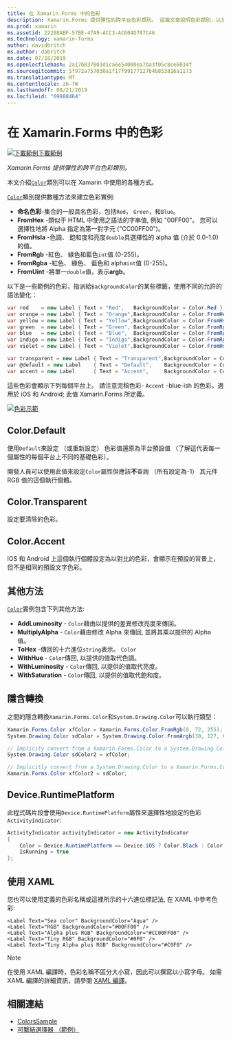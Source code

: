 ```yaml
---
title: 在 Xamarin.Forms 中的色彩
description: Xamarin.Forms 提供彈性的跨平台色彩類別。 這篇文章說明色彩類別，以及如何使用它所提供的功能。
ms.prod: xamarin
ms.assetid: 22288ABF-57BE-47A9-ACC3-AC604D787C46
ms.technology: xamarin-forms
author: davidbritch
ms.author: dabritch
ms.date: 07/18/2019
ms.openlocfilehash: 2a17b037803d1ca6e54000ea7ba3f05c8ce6034f
ms.sourcegitcommit: 5f972a757030a1f17f99177127b4b853816a1173
ms.translationtype: MT
ms.contentlocale: zh-TW
ms.lasthandoff: 08/21/2019
ms.locfileid: "69888464"
---
```

# <a name="colors-in-xamarinforms"></a>在 Xamarin.Forms 中的色彩

[![下載範例](~/media/shared/download.png)下載範例](https://docs.microsoft.com/samples/xamarin/xamarin-forms-samples/workingwithcolors)

_Xamarin.Forms 提供彈性的跨平台色彩類別。_

本文介紹[`Color`](xref:Xamarin.Forms.Color)類別可以在 Xamarin 中使用的各種方式。

[`Color`](xref:Xamarin.Forms.Color)類別提供數種方法來建立色彩實例:

- **命名色彩**-集合的一般具名色彩，包括`Red`， `Green`，和`Blue`。
- **FromHex** -類似于 HTML 中使用之語法的字串值, 例如 "00FF00"。 您可以選擇性地將 Alpha 指定為第一對字元 ("CC00FF00")。
- **FromHsla** -色調、 飽和度和亮度`double`具選擇性的 alpha 值 (介於 0.0-1.0) 的值。
- **FromRgb** -紅色、 綠色和藍色`int`值 (0-255)。
- **FromRgba** -紅色、 綠色、 藍色和 alpha`int`值 (0-255)。
- **FromUint** -將單一`double`值，表示**argb**。

以下是一些範例的色彩，指派給`BackgroundColor`的某些標籤，使用不同的允許的語法變化：

```csharp
var red    = new Label { Text = "Red",   BackgroundColor = Color.Red };
var orange = new Label { Text = "Orange",BackgroundColor = Color.FromHex("FF6A00") };
var yellow = new Label { Text = "Yellow",BackgroundColor = Color.FromHsla(0.167, 1.0, 0.5, 1.0) };
var green  = new Label { Text = "Green", BackgroundColor = Color.FromRgb (38, 127, 0) };
var blue   = new Label { Text = "Blue",  BackgroundColor = Color.FromRgba(0, 38, 255, 255) };
var indigo = new Label { Text = "Indigo",BackgroundColor = Color.FromRgb (0, 72, 255) };
var violet = new Label { Text = "Violet",BackgroundColor = Color.FromHsla(0.82, 1, 0.25, 1) };

var transparent = new Label { Text = "Transparent",BackgroundColor = Color.Transparent };
var @default = new Label    { Text = "Default",    BackgroundColor = Color.Default };
var accent = new Label      { Text = "Accent",     BackgroundColor = Color.Accent };
```

這些色彩會顯示下列每個平台上。 請注意完稿色彩- `Accent` -blue-ish 的色彩，適用於 iOS 和 Android; 此值 Xamarin.Forms 所定義。

 [![色彩示範](colors-images/colors-sml.png "色彩示範")](colors-images/colors.png#lightbox "色彩示範")

## <a name="colordefault"></a>Color.Default

使用`Default`來設定 （或重新設定） 色彩值還原為平台預設值 （了解這代表每一個屬性的每個平台上不同的基礎色彩）。

開發人員可以使用此值來設定`Color`屬性但應該**不**查詢 （所有設定為-1） 其元件 RGB 值的這個執行個體。

## <a name="colortransparent"></a>Color.Transparent

設定要清除的色彩。

## <a name="coloraccent"></a>Color.Accent

IOS 和 Android 上這個執行個體設定為以對比的色彩，會顯示在預設的背景上，但不是相同的預設文字色彩。

## <a name="additional-methods"></a>其他方法

[`Color`](xref:Xamarin.Forms.Color)實例包含下列其他方法:

- **AddLuminosity** - `Color`藉由以提供的差異修改亮度來傳回。
- **MultiplyAlpha** - `Color`藉由修改 Alpha 來傳回, 並將其乘以提供的 Alpha 值。
- **ToHex** -傳回的十六進位`string`表示。 `Color`
- **WithHue** - `Color`傳回, 以提供的值取代色調。
- **WithLuminosity** - `Color`傳回, 以提供的值取代亮度。
- **WithSaturation** - `Color`傳回, 以提供的值取代飽和度。

## <a name="implicit-conversions"></a>隱含轉換

之間的隱含轉換`Xamarin.Forms.Color`和`System.Drawing.Color`可以執行類型：

```csharp
Xamarin.Forms.Color xfColor = Xamarin.Forms.Color.FromRgb(0, 72, 255);
System.Drawing.Color sdColor = System.Drawing.Color.FromArgb(38, 127, 0);

// Implicity convert from a Xamarin.Forms.Color to a System.Drawing.Color
System.Drawing.Color sdColor2 = xfColor;

// Implicitly convert from a System.Drawing.Color to a Xamarin.Forms.Color
Xamarin.Forms.Color xfColor2 = sdColor;
```

## <a name="deviceruntimeplatform"></a>Device.RuntimePlatform

此程式碼片段會使用`Device.RuntimePlatform`屬性來選擇性地設定的色彩`ActivityIndicator`:

```csharp
ActivityIndicator activityIndicator = new ActivityIndicator
{
    Color = Device.RuntimePlatform == Device.iOS ? Color.Black : Color.Default,
    IsRunning = true
};
```

## <a name="using-from-xaml"></a>使用 XAML

您也可以使用定義的色彩名稱或這裡所示的十六進位標記法, 在 XAML 中參考色彩:

```xaml
<Label Text="Sea color" BackgroundColor="Aqua" />
<Label Text="RGB" BackgroundColor="#00FF00" />
<Label Text="Alpha plus RGB" BackgroundColor="#CC00FF00" />
<Label Text="Tiny RGB" BackgroundColor="#0F0" />
<Label Text="Tiny Alpha plus RGB" BackgroundColor="#C0F0" />
```

> [!NOTE]
> 在使用 XAML 編譯時，色彩名稱不區分大小寫，因此可以撰寫以小寫字母。 如需 XAML 編譯的詳細資訊，請參閱 [XAML 編譯](~/xamarin-forms/xaml/xamlc.md)。

## <a name="related-links"></a>相關連結

- [ColorsSample](https://docs.microsoft.com/samples/xamarin/xamarin-forms-samples/workingwithcolors)
- [可繫結選擇器 （範例）](https://docs.microsoft.com/samples/xamarin/xamarin-forms-samples/userinterface-bindablepicker)
